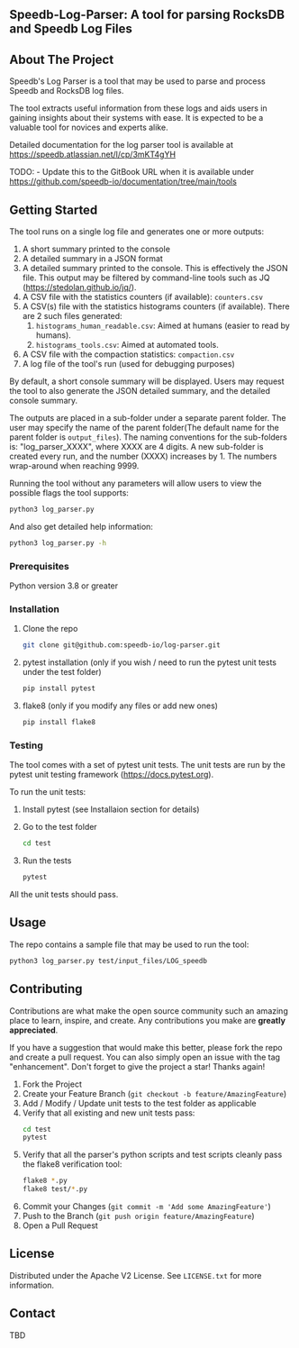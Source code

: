 ## Speedb-Log-Parser: A tool for parsing RocksDB and Speedb Log Files

<!-- ABOUT THE PROJECT -->
## About The Project
Speedb's Log Parser is a tool that may be used to parse and process 
Speedb and RocksDB log files.

The tool extracts useful information from these logs and aids users in 
gaining insights about their systems with ease. It is expected to be a 
valuable tool for novices and experts alike.

Detailed documentation for the log parser tool is available at 
https://speedb.atlassian.net/l/cp/3mKT4gYH

TODO: - Update this to the GitBook URL when it is available under https://github.com/speedb-io/documentation/tree/main/tools


<!-- GETTING STARTED -->
## Getting Started
The tool runs on a single log file and generates one or more outputs:
1. A short summary printed to the console
2. A detailed summary in a JSON format
3. A detailed summary printed to the console. This is effectively the JSON 
   file. This output may be filtered by command-line tools such 
   as JQ (https://stedolan.github.io/jq/).
4. A CSV file with the statistics counters (if available): `counters.csv`
5. A CSV(s) file with the statistics histograms counters (if available). 
   There are 2 such files generated:
   1. `histograms_human_readable.csv`: Aimed at humans (easier to read
      by humans).
   2. `histograms_tools.csv`: Aimed at automated tools.
6. A CSV file with the compaction statistics: `compaction.csv`
7. A log file of the tool's run (used for debugging purposes)

By default, a short console summary will be displayed. Users may request the 
tool to also generate the JSON detailed summary, and the detailed console 
summary.

The outputs are placed in a sub-folder under a separate parent folder. The 
user may specify the name of the parent folder(The default name for the 
parent folder is `output_files`). 
The naming conventions for the sub-folders is: "log_parser_XXXX", where 
XXXX are 4 digits. A new sub-folder is created every run, and the number (XXXX) 
increases by 1. The numbers wrap-around when reaching 9999.

Running the tool without any parameters will allow users to view the 
possible flags the tool supports:
   ```sh
   python3 log_parser.py
   ```

And also get detailed help information:
   ```sh
   python3 log_parser.py -h
   ```


### Prerequisites

Python version 3.8 or greater

### Installation

1. Clone the repo
   ```sh
   git clone git@github.com:speedb-io/log-parser.git
   ```

2. pytest installation (only if you wish / need to run the pytest unit 
   tests under the test folder)
   ```sh
   pip install pytest
   ```
3. flake8 (only if you modify any files or add new ones)
   ```sh
   pip install flake8
   ```

### Testing
The tool comes with a set of pytest unit tests. The unit tests are run by 
the pytest unit testing framework (https://docs.pytest.org).

To run the unit tests:
1. Install pytest (see Installaion section for details)
2. Go to the test folder
   ```sh
   cd test
   ```

3. Run the tests
   ```sh
   pytest
   ```
All the unit tests should pass.

<!-- USAGE EXAMPLES -->
## Usage

The repo contains a sample file that may be used to run the tool:
   ```sh
   python3 log_parser.py test/input_files/LOG_speedb
   ```




<!-- CONTRIBUTING -->
## Contributing

Contributions are what make the open source community such an amazing place to learn, inspire, and create. Any contributions you make are **greatly appreciated**.

If you have a suggestion that would make this better, please fork the repo and create a pull request. You can also simply open an issue with the tag "enhancement".
Don't forget to give the project a star! Thanks again!

1. Fork the Project
2. Create your Feature Branch (`git checkout -b feature/AmazingFeature`)
3. Add / Modify / Update unit tests to the test folder as applicable
4. Verify that all existing and new unit tests pass:
   ```sh
   cd test
   pytest
   ```
5. Verify that all the parser's python scripts and test scripts cleanly 
   pass the flake8 verification tool:
   ```sh
   flake8 *.py
   flake8 test/*.py
   ```
6. Commit your Changes (`git commit -m 'Add some AmazingFeature'`)
7. Push to the Branch (`git push origin feature/AmazingFeature`)
8. Open a Pull Request


<!-- LICENSE -->
## License

Distributed under the Apache V2 License. See `LICENSE.txt` for more information.



<!-- CONTACT -->
## Contact

TBD
